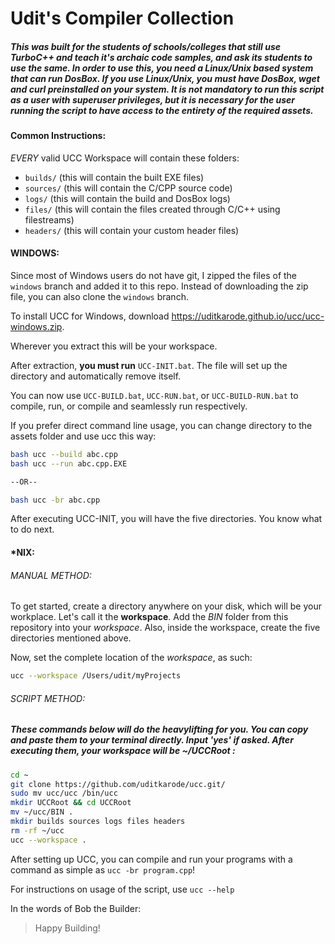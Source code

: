 # Udit's Compiler Collection

##### This was built for the students of schools/colleges that still use TurboC++ and teach it's archaic code samples, and ask its students to use the same. In order to use this, you need a Linux/Unix based system that can run DosBox. If you use Linux/Unix, you must have DosBox, wget and curl preinstalled on your system. It is not mandatory to run this script as a user with superuser privileges, but it is necessary for the user running the script to have access to the entirety of the required assets.

#### Common Instructions:
*EVERY* valid UCC Workspace will contain these folders:
- `builds/` (this will contain the built EXE files)
- `sources/` (this will contain the C/CPP source code)
- `logs/` (this will contain the build and DosBox logs)
- `files/` (this will contain the files created through C/C++ using filestreams)
- `headers/` (this will contain your custom header files)

#### WINDOWS:
Since most of Windows users do not have git, I zipped the files of the `windows` branch and added it to this repo. Instead of downloading the zip file, you can also clone the `windows` branch.

To install UCC for Windows, download https://uditkarode.github.io/ucc/ucc-windows.zip.

Wherever you extract this will be your workspace.

After extraction, **you must run** `UCC-INIT.bat`. The file will set up the directory and automatically remove itself.

You can now use `UCC-BUILD.bat`, `UCC-RUN.bat`, or `UCC-BUILD-RUN.bat` to compile, run, or compile and seamlessly run respectively.

If you prefer direct command line usage, you can change directory to the assets folder and use ucc this way:
```bash
bash ucc --build abc.cpp
bash ucc --run abc.cpp.EXE

--OR--

bash ucc -br abc.cpp
```

After executing UCC-INIT, you will have the five directories. You know what to do next.

#### *NIX:

###### MANUAL METHOD:
To get started, create a directory anywhere on your disk, which will be your workplace. Let's call it the **workspace**. Add the *BIN* folder from this repository into your *workspace*. Also, inside the workspace, create the five directories mentioned above.

Now, set the complete location of the *workspace*, as such:

```bash
ucc --workspace /Users/udit/myProjects
```
###### SCRIPT METHOD:

##### These commands below will do the heavylifting for you. You can copy and paste them to your terminal directly. Input 'yes' if asked. After executing them, your workspace will be ~/UCCRoot :

```bash
cd ~
git clone https://github.com/uditkarode/ucc.git/
sudo mv ucc/ucc /bin/ucc
mkdir UCCRoot && cd UCCRoot
mv ~/ucc/BIN .
mkdir builds sources logs files headers
rm -rf ~/ucc
ucc --workspace .
```

After setting up UCC, you can compile and run your programs with a command as simple as `ucc -br program.cpp`!

For instructions on usage of the script, use `ucc --help`

In the words of Bob the Builder:
> Happy Building!
